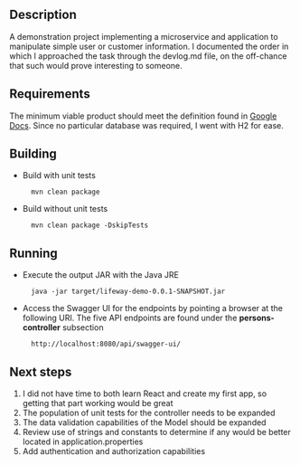 ## Description
A demonstration project implementing a microservice and application to manipulate
simple user or customer information.
I documented the order in which I approached the task through the devlog.md file, on the off-chance that such would
prove interesting to someone.
## Requirements
The minimum viable product should meet the definition found in [Google Docs](https://docs.google.com/document/d/10p2Zo8YUmY_zQ218MfT02PXENH8OzRJaS_OFcPu4V5A/edit).
Since no particular database was required, I went with H2 for ease.
## Building
* Build with unit tests

        mvn clean package

* Build without unit tests

        mvn clean package -DskipTests
## Running
* Execute the output JAR with the Java JRE

        java -jar target/lifeway-demo-0.0.1-SNAPSHOT.jar
* Access the Swagger UI for the endpoints by pointing a browser at the following URI. The five API endpoints are found under the **persons-controller** subsection

        http://localhost:8080/api/swagger-ui/

## Next steps
1. I did not have time to both learn React and create my first app, so getting that part working would be great
2. The population of unit tests for the controller needs to be expanded
3. The data validation capabilities of the Model should be expanded
4. Review use of strings and constants to determine if any would be better located in application.properties
5. Add authentication and authorization capabilities